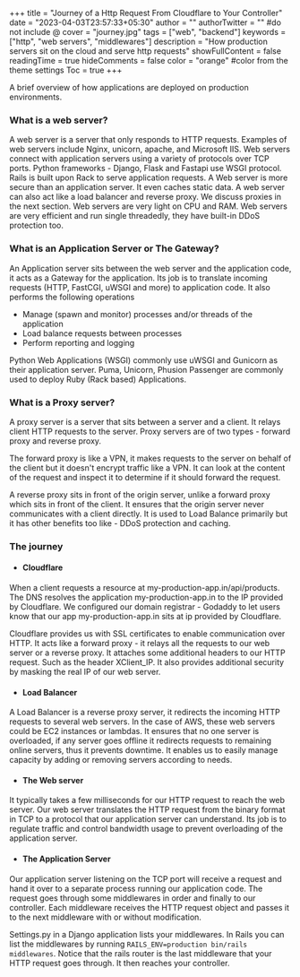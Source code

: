 +++
title = "Journey of a Http Request From Cloudflare to Your Controller"
date = "2023-04-03T23:57:33+05:30"
author = ""
authorTwitter = "" #do not include @
cover = "journey.jpg"
tags = ["web", "backend"]
keywords = ["http", "web servers", "middlewares"]
description = "How production servers sit on the cloud and serve http requests"
showFullContent = false
readingTime = true
hideComments = false
color = "orange" #color from the theme settings
Toc = true
+++

A brief overview of how applications are deployed on production environments. 


### What is a web server?

A web server is a server that only responds to HTTP requests. Examples of web servers include Nginx, unicorn, apache, and Microsoft IIS. Web servers connect with application servers using a variety of protocols over TCP ports.
Python frameworks - Django, Flask and Fastapi use WSGI protocol. Rails is built upon Rack to serve application requests.
A Web server is more secure than an application server. It even caches static data.
A web server can also act like a load balancer and reverse proxy. We discuss proxies in the next section. Web servers are very light on CPU and RAM. Web servers are very efficient and run single threadedly, they have built-in DDoS protection too.

### What is an Application Server or The Gateway?

An Application server sits between the web server and the application code, it acts as a Gateway for the application. Its job is to translate incoming requests (HTTP, FastCGI, uWSGI and more) to application code. It also performs the following operations
* Manage (spawn and monitor) processes and/or threads of the application
* Load balance requests between processes
* Perform reporting and logging

Python Web Applications (WSGI) commonly use uWSGI and Gunicorn as their application server.
Puma, Unicorn, Phusion Passenger are commonly used to deploy Ruby (Rack based) Applications.

### What is a Proxy server?

A proxy server is a server that sits between a server and a client. It relays client HTTP requests to the server. Proxy servers are of two types - forward proxy and reverse proxy.

The forward proxy is like a VPN, it makes requests to the server on behalf of the client but it doesn't encrypt traffic like a VPN. It can look at the content of the request and inspect it to determine if it should forward the request.

A reverse proxy sits in front of the origin server, unlike a forward proxy which sits in front of the client. It ensures that the origin server never communicates with a client directly. It is used to Load Balance primarily but it has other benefits too like - DDoS protection and caching.

### The journey

- #### Cloudflare

When a client requests a resource at my-production-app.in/api/products. The DNS resolves the application my-production-app.in to the IP provided by Cloudflare. We configured our domain registrar - Godaddy to let users know that our app my-production-app.in sits at ip provided by Cloudflare.

Cloudflare provides us with SSL certificates to enable communication over HTTP. It acts like a forward proxy - it relays all the requests to our web server or a reverse proxy. It attaches some additional headers to our HTTP request. Such as the header XClient_IP. It also provides additional security by masking the real IP of our web server.

- #### Load Balancer

A Load Balancer is a reverse proxy server, it redirects the incoming HTTP requests to several web servers. In the case of AWS, these web servers could be EC2 instances or lambdas.  It ensures that no one server is overloaded, if any server goes offline it redirects requests to remaining online servers, thus it prevents downtime.
It enables us to easily manage capacity by adding or removing servers according to needs.

- #### The Web server

It typically takes a few milliseconds for our HTTP request to reach the web server. Our web server translates the HTTP request from the binary format in TCP to a protocol that our application server can understand. 
Its job is to regulate traffic and control bandwidth usage to prevent overloading of the application server.

- #### The Application Server

Our application server listening on the TCP port will receive a request and hand it over to a separate process running our application code. The request goes through some middlewares in order and finally to our controller. Each middleware receives the HTTP request object and passes it to the next middleware with or without modification.

Settings.py in a Django application lists your middlewares. In Rails you can list the middlewares by running `RAILS_ENV=production bin/rails middlewares`.
Notice that the rails router is the last middleware that your HTTP request goes through. It then reaches your controller.
